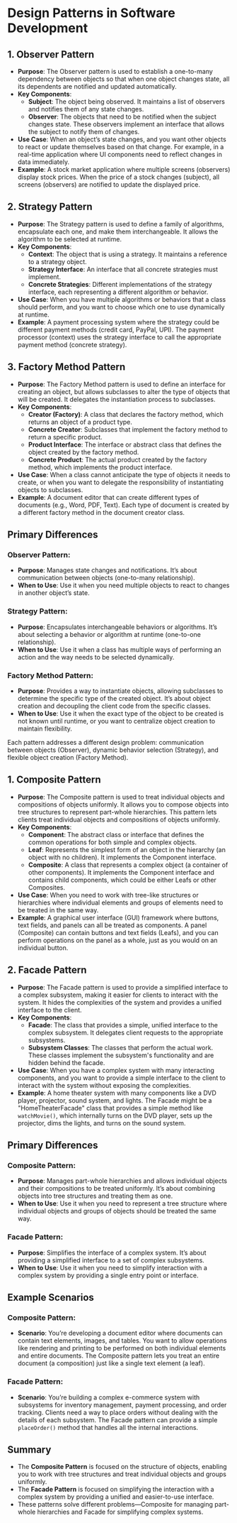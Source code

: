 # Design Patterns in Software Development

## 1. Observer Pattern
- **Purpose**: The Observer pattern is used to establish a one-to-many dependency between objects so that when one object changes state, all its dependents are notified and updated automatically.
- **Key Components**:
  - **Subject**: The object being observed. It maintains a list of observers and notifies them of any state changes.
  - **Observer**: The objects that need to be notified when the subject changes state. These observers implement an interface that allows the subject to notify them of changes.
- **Use Case**: When an object’s state changes, and you want other objects to react or update themselves based on that change. For example, in a real-time application where UI components need to reflect changes in data immediately.
- **Example**: A stock market application where multiple screens (observers) display stock prices. When the price of a stock changes (subject), all screens (observers) are notified to update the displayed price.

## 2. Strategy Pattern
- **Purpose**: The Strategy pattern is used to define a family of algorithms, encapsulate each one, and make them interchangeable. It allows the algorithm to be selected at runtime.
- **Key Components**:
  - **Context**: The object that is using a strategy. It maintains a reference to a strategy object.
  - **Strategy Interface**: An interface that all concrete strategies must implement.
  - **Concrete Strategies**: Different implementations of the strategy interface, each representing a different algorithm or behavior.
- **Use Case**: When you have multiple algorithms or behaviors that a class should perform, and you want to choose which one to use dynamically at runtime.
- **Example**: A payment processing system where the strategy could be different payment methods (credit card, PayPal, UPI). The payment processor (context) uses the strategy interface to call the appropriate payment method (concrete strategy).

## 3. Factory Method Pattern
- **Purpose**: The Factory Method pattern is used to define an interface for creating an object, but allows subclasses to alter the type of objects that will be created. It delegates the instantiation process to subclasses.
- **Key Components**:
  - **Creator (Factory)**: A class that declares the factory method, which returns an object of a product type.
  - **Concrete Creator**: Subclasses that implement the factory method to return a specific product.
  - **Product Interface**: The interface or abstract class that defines the object created by the factory method.
  - **Concrete Product**: The actual product created by the factory method, which implements the product interface.
- **Use Case**: When a class cannot anticipate the type of objects it needs to create, or when you want to delegate the responsibility of instantiating objects to subclasses.
- **Example**: A document editor that can create different types of documents (e.g., Word, PDF, Text). Each type of document is created by a different factory method in the document creator class.

## Primary Differences

### Observer Pattern:
- **Purpose**: Manages state changes and notifications. It’s about communication between objects (one-to-many relationship).
- **When to Use**: Use it when you need multiple objects to react to changes in another object’s state.

### Strategy Pattern:
- **Purpose**: Encapsulates interchangeable behaviors or algorithms. It’s about selecting a behavior or algorithm at runtime (one-to-one relationship).
- **When to Use**: Use it when a class has multiple ways of performing an action and the way needs to be selected dynamically.

### Factory Method Pattern:
- **Purpose**: Provides a way to instantiate objects, allowing subclasses to determine the specific type of the created object. It’s about object creation and decoupling the client code from the specific classes.
- **When to Use**: Use it when the exact type of the object to be created is not known until runtime, or you want to centralize object creation to maintain flexibility.

Each pattern addresses a different design problem: communication between objects (Observer), dynamic behavior selection (Strategy), and flexible object creation (Factory Method).

## 1. Composite Pattern
- **Purpose**: The Composite pattern is used to treat individual objects and compositions of objects uniformly. It allows you to compose objects into tree structures to represent part-whole hierarchies. This pattern lets clients treat individual objects and compositions of objects uniformly.
- **Key Components**:
  - **Component**: The abstract class or interface that defines the common operations for both simple and complex objects.
  - **Leaf**: Represents the simplest form of an object in the hierarchy (an object with no children). It implements the Component interface.
  - **Composite**: A class that represents a complex object (a container of other components). It implements the Component interface and contains child components, which could be either Leafs or other Composites.
- **Use Case**: When you need to work with tree-like structures or hierarchies where individual elements and groups of elements need to be treated in the same way.
- **Example**: A graphical user interface (GUI) framework where buttons, text fields, and panels can all be treated as components. A panel (Composite) can contain buttons and text fields (Leafs), and you can perform operations on the panel as a whole, just as you would on an individual button.

## 2. Facade Pattern
- **Purpose**: The Facade pattern is used to provide a simplified interface to a complex subsystem, making it easier for clients to interact with the system. It hides the complexities of the system and provides a unified interface to the client.
- **Key Components**:
  - **Facade**: The class that provides a simple, unified interface to the complex subsystem. It delegates client requests to the appropriate subsystems.
  - **Subsystem Classes**: The classes that perform the actual work. These classes implement the subsystem's functionality and are hidden behind the facade.
- **Use Case**: When you have a complex system with many interacting components, and you want to provide a simple interface to the client to interact with the system without exposing the complexities.
- **Example**: A home theater system with many components like a DVD player, projector, sound system, and lights. The Facade might be a "HomeTheaterFacade" class that provides a simple method like `watchMovie()`, which internally turns on the DVD player, sets up the projector, dims the lights, and turns on the sound system.

## Primary Differences

### Composite Pattern:
- **Purpose**: Manages part-whole hierarchies and allows individual objects and their compositions to be treated uniformly. It’s about combining objects into tree structures and treating them as one.
- **When to Use**: Use it when you need to represent a tree structure where individual objects and groups of objects should be treated the same way.

### Facade Pattern:
- **Purpose**: Simplifies the interface of a complex system. It’s about providing a simplified interface to a set of complex subsystems.
- **When to Use**: Use it when you need to simplify interaction with a complex system by providing a single entry point or interface.

## Example Scenarios

### Composite Pattern:
- **Scenario**: You’re developing a document editor where documents can contain text elements, images, and tables. You want to allow operations like rendering and printing to be performed on both individual elements and entire documents. The Composite pattern lets you treat an entire document (a composition) just like a single text element (a leaf).

### Facade Pattern:
- **Scenario**: You’re building a complex e-commerce system with subsystems for inventory management, payment processing, and order tracking. Clients need a way to place orders without dealing with the details of each subsystem. The Facade pattern can provide a simple `placeOrder()` method that handles all the internal interactions.

## Summary
- The **Composite Pattern** is focused on the structure of objects, enabling you to work with tree structures and treat individual objects and groups uniformly.
- The **Facade Pattern** is focused on simplifying the interaction with a complex system by providing a unified and easier-to-use interface.
- These patterns solve different problems—Composite for managing part-whole hierarchies and Facade for simplifying complex systems.

